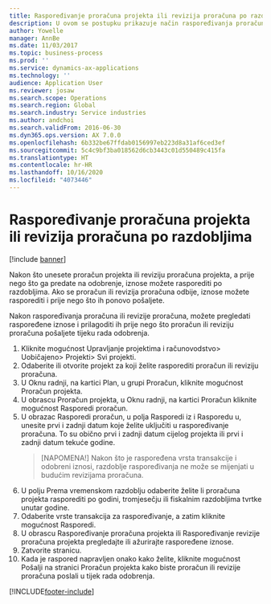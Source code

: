 ```yaml
---
title: Raspoređivanje proračuna projekta ili revizija proračuna po razdobljima
description: U ovom se postupku prikazuje način raspoređivanja proračunskog iznosa projekta po razdobljima.
author: Yowelle
manager: AnnBe
ms.date: 11/03/2017
ms.topic: business-process
ms.prod: ''
ms.service: dynamics-ax-applications
ms.technology: ''
audience: Application User
ms.reviewer: josaw
ms.search.scope: Operations
ms.search.region: Global
ms.search.industry: Service industries
ms.author: andchoi
ms.search.validFrom: 2016-06-30
ms.dyn365.ops.version: AX 7.0.0
ms.openlocfilehash: 6b332be67ffdab0156997eb223d8a31af6ced3ef
ms.sourcegitcommit: 5c4c9bf3ba018562d6cb3443c01d550489c415fa
ms.translationtype: HT
ms.contentlocale: hr-HR
ms.lasthandoff: 10/16/2020
ms.locfileid: "4073446"
---
```

# <a name="allocate-a-project-budget-or-budget-revision-across-periods"></a>Raspoređivanje proračuna projekta ili revizija proračuna po razdobljima

[!include [banner](../../includes/banner.md)]

Nakon što unesete proračun projekta ili reviziju proračuna projekta, a prije nego što ga predate na odobrenje, iznose možete rasporediti po razdobljima. Ako se proračun ili revizija proračuna odbije, iznose možete rasporediti i prije nego što ih ponovo pošaljete. 

Nakon raspoređivanja proračuna ili revizije proračuna, možete pregledati raspoređene iznose i prilagoditi ih prije nego što proračun ili reviziju proračuna pošaljete tijeku rada odobrenja. 

1. Kliknite mogućnost Upravljanje projektima i računovodstvo> Uobičajeno> Projekti> Svi projekti. 
2. Odaberite ili otvorite projekt za koji želite rasporediti proračun ili reviziju proračuna. 
3. U Oknu radnji, na kartici Plan, u grupi Proračun, kliknite mogućnost Proračun projekta. 
4. U obrascu Proračun projekta, u Oknu radnji, na kartici Proračun kliknite mogućnost Rasporedi proračun. 
5. U obrazac Rasporedi proračun, u polja Rasporedi iz i Rasporedu u, unesite prvi i zadnji datum koje želite uključiti u raspoređivanje proračuna. To su obično prvi i zadnji datum cijelog projekta ili prvi i zadnji datum tekuće godine.  
   > [NAPOMENA!] Nakon što je raspoređena vrsta transakcije i odobreni iznosi, razdoblje raspoređivanja ne može se mijenjati u budućim revizijama proračuna. 
6. U polju Prema vremenskom razdoblju odaberite želite li proračuna projekta rasporediti po godini, tromjesečju ili fiskalnim razdobljima tvrtke unutar godine.
7. Odaberite vrste transakcija za raspoređivanje, a zatim kliknite mogućnost Rasporedi. 
8. U obrascu Raspoređivanje proračuna projekta ili Raspoređivanje revizije proračuna projekta pregledajte ili ažurirajte raspoređene iznose. 
9. Zatvorite stranicu.
10. Kada je raspored napravljen onako kako želite, kliknite mogućnost Pošalji na stranici Proračun projekta kako biste proračun ili revizije proračuna poslali u tijek rada odobrenja.  




[!INCLUDE[footer-include](../../includes/footer-banner.md)]